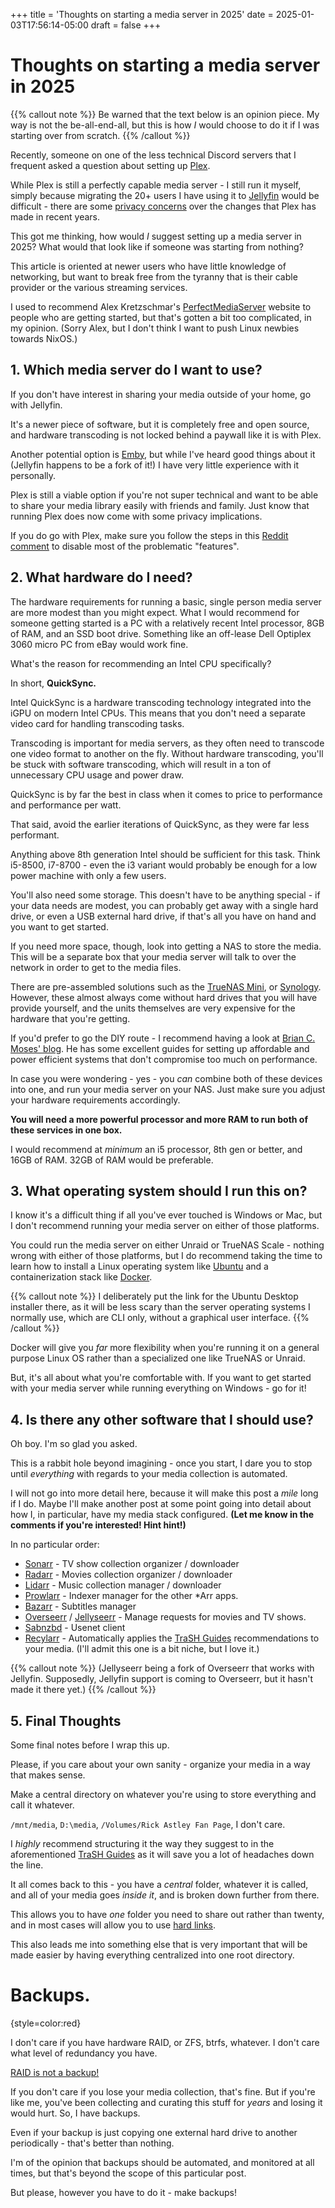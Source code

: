 +++
title = 'Thoughts on starting a media server in 2025'
date = 2025-01-03T17:56:14-05:00
draft = false
+++

# Thoughts on starting a media server in 2025

{{% callout note %}}
Be warned that the text below is an opinion piece. My way is not the be-all-end-all, but this is how *I* would choose to do it if I was starting over from scratch.
{{% /callout %}}

Recently, someone on one of the less technical Discord servers that I frequent asked a question about setting up [Plex](https://plex.tv).

While Plex is still a perfectly capable media server - I still run it myself, simply because migrating the 20+ users I have using it to [Jellyfin](https://jellyfin.org) would be difficult - there are some [privacy concerns](https://www.reddit.com/r/selfhosted/comments/180maoe/plex_crossed_a_line_with_your_week_in_review/) over the changes that Plex has made in recent years.

This got me thinking, how would *I* suggest setting up a media server in 2025? What would that look like if someone was starting from nothing?

This article is oriented at newer users who have little knowledge of networking, but want to break free from the tyranny that is their cable provider or the various streaming services.

I used to recommend Alex Kretzschmar's [PerfectMediaServer](https://perfectmediaserver.com) website to people who are getting started, but that's gotten a bit too complicated, in my opinion. (Sorry Alex, but I don't think I want to push Linux newbies towards NixOS.)

## 1. Which media server do I want to use?

If you don't have interest in sharing your media outside of your home, go with Jellyfin.

It's a newer piece of software, but it is completely free and open source, and hardware transcoding is not locked behind a paywall like it is with Plex.

Another potential option is [Emby](https://emby.media), but while I've heard good things about it (Jellyfin happens to be a fork of it!) I have very little experience with it personally.

Plex is still a viable option if you're not super technical and want to be able to share your media library easily with friends and family. Just know that running Plex does now come with some privacy implications.

If you do go with Plex, make sure you follow the steps in this [Reddit comment](https://old.reddit.com/r/selfhosted/comments/180maoe/plex_crossed_a_line_with_your_week_in_review/ka7lzkv/) to disable most of the problematic "features".

## 2. What hardware do I need?

The hardware requirements for running a basic, single person media server are more modest than you might expect. What I would recommend for someone getting started is a PC with a relatively recent Intel processor, 8GB of RAM, and an SSD boot drive. Something like an off-lease Dell Optiplex 3060 micro PC from eBay would work fine.

What's the reason for recommending an Intel CPU specifically?

In short, **QuickSync.**

Intel QuickSync is a hardware transcoding technology integrated into the iGPU on modern Intel CPUs. This means that you don't need a separate video card for handling transcoding tasks.

Transcoding is important for media servers, as they often need to transcode one video format to another on the fly. Without hardware transcoding, you'll be stuck with software transcoding, which will result in a ton of unnecessary CPU usage and power draw.

QuickSync is by far the best in class when it comes to price to performance and performance per watt.

That said, avoid the earlier iterations of QuickSync, as they were far less performant.

Anything above 8th generation Intel should be sufficient for this task. Think i5-8500, i7-8700 - even the i3 variant would probably be enough for a low power machine with only a few users.

You'll also need some storage. This doesn't have to be anything special - if your data needs are modest, you can probably get away with a single hard drive, or even a USB external hard drive, if that's all you have on hand and you want to get started.

If you need more space, though, look into getting a NAS to store the media. This will be a separate box that your media server will talk to over the network in order to get to the media files.

There are pre-assembled solutions such as the [TrueNAS Mini](https://www.truenas.com/truenas-mini/), or [Synology](https://www.synology.com/en-us). However, these almost always come without hard drives that you will have provide yourself, and the units themselves are very expensive for the hardware that you're getting.

If you'd prefer to go the DIY route - I recommend having a look at [Brian C. Moses' blog](https://blog.briancmoses.com/categories/diy-nas/). He has some excellent guides for setting up affordable and power efficient systems that don't compromise too much on performance.

In case you were wondering - yes - you *can* combine both of these devices into one, and run your media server on your NAS. Just make sure you adjust your hardware requirements accordingly.

**You will need a more powerful processor and more RAM to run both of these services in one box.**

I would recommend at *minimum* an i5 processor, 8th gen or better, and 16GB of RAM. 32GB of RAM would be preferable.

## 3. What operating system should I run this on?

I know it's a difficult thing if all you've ever touched is Windows or Mac, but I don't recommend running your media server on either of those platforms.

You could run the media server on either Unraid or TrueNAS Scale - nothing wrong with either of those platforms, but I do recommend taking the time to learn how to install a Linux operating system like [Ubuntu](https://ubuntu.com/download/desktop) and a containerization stack like [Docker](https://www.docker.com).

{{% callout note %}}
I deliberately put the link for the Ubuntu Desktop installer there, as it will be less scary than the server operating systems I normally use, which are CLI only, without a graphical user interface.
{{% /callout %}}

Docker will give you *far* more flexibility when you're running it on a general purpose Linux OS rather than a specialized one like TrueNAS or Unraid.

But, it's all about what you're comfortable with. If you want to get started with your media server while running everything on Windows - go for it!

## 4. Is there any other software that I should use?

Oh boy. I'm so glad you asked.

This is a rabbit hole beyond imagining - once you start, I dare you to stop until *everything* with regards to your media collection is automated.

I will not go into more detail here, because it will make this post a *mile* long if I do. Maybe I'll make another post at some point going into detail about how I, in particular, have my media stack configured. **(Let me know in the comments if you're interested! Hint hint!)**

In no particular order:

- [Sonarr](https://sonarr.tv/) - TV show collection organizer / downloader
- [Radarr](https://radarr.video/) - Movies collection organizer / downloader
- [Lidarr](https://lidarr.audio/) - Music collection manager / downloader
- [Prowlarr](https://prowlarr.com) - Indexer manager for the other *Arr apps.
- [Bazarr](https://www.bazarr.media/) - Subtitles manager
- [Overseerr](https://overseerr.dev/) / [Jellyseerr](https://github.com/Fallenbagel/jellyseerr) - Manage requests for movies and TV shows.
- [Sabnzbd](https://sabnzbd.org/) - Usenet client
- [Recylarr](https://recyclarr.dev/wiki/getting-started/) - Automatically applies the [TraSH Guides](https://trash-guides.info) recommendations to your media. (I'll admit this one is a bit niche, but I love it.)

{{% callout note %}}
(Jellyseerr being a fork of Overseerr that works with Jellyfin. Supposedly, Jellyfin support is coming to Overseerr, but it hasn't made it there yet.)
{{% /callout %}}

## 5. Final Thoughts

Some final notes before I wrap this up.

Please, if you care about your own sanity - organize your media in a way that makes sense.

Make a central directory on whatever you're using to store everything and call it whatever.

`/mnt/media`, `D:\media`, `/Volumes/Rick Astley Fan Page`, I don't care.

I *highly* recommend structuring it the way they suggest to in the aforementioned [TraSH Guides](https://trash-guides.info/File-and-Folder-Structure/) as it will save you a lot of headaches down the line.

It all comes back to this - you have a *central* folder, whatever it is called, and all of your media goes *inside it*, and is broken down further from there.

This allows you to have *one* folder you need to share out rather than twenty, and in most cases will allow you to use [hard links](https://trash-guides.info/File-and-Folder-Structure/Hardlinks-and-Instant-Moves/#what-are-hardlinks).

This also leads me into something else that is very important that will be made easier by having everything centralized into one root directory.

# Backups.
{style=color:red}

I don't care if you have hardware RAID, or ZFS, btrfs, whatever. I don't care what level of redundancy you have.

[RAID is not a backup!](https://www.raidisnotabackup.com/)

If you don't care if you lose your media collection, that's fine. But if you're like me, you've been collecting and curating this stuff for *years* and losing it would hurt. So, I have backups.

Even if your backup is just copying one external hard drive to another periodically - that's better than nothing.

I'm of the opinion that backups should be automated, and monitored at all times, but that's beyond the scope of this particular post.

But please, however you have to do it - make backups!

